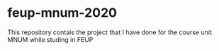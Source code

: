 # feup-mnum-2020
This repository contais the project that I have done for the course unit MNUM while studing in FEUP
